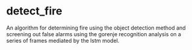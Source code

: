 # detect_fire
An algorithm for determining fire using the object detection method and screening out false alarms using the gorenje recognition analysis on a series of frames mediated by the lstm model.
